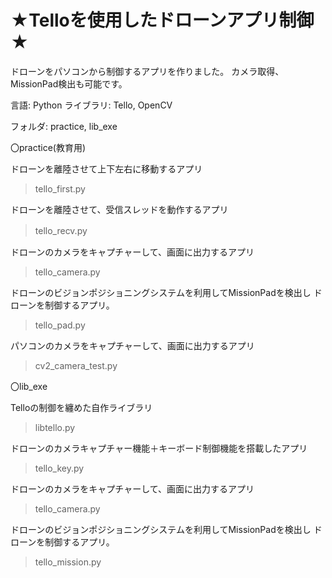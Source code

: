 # ★Telloを使用したドローンアプリ制御★

ドローンをパソコンから制御するアプリを作りました。
カメラ取得、MissionPad検出も可能です。

言語: Python
ライブラリ: Tello, OpenCV

フォルダ: practice, lib_exe

〇practice(教育用)

ドローンを離陸させて上下左右に移動するアプリ
> tello_first.py

ドローンを離陸させて、受信スレッドを動作するアプリ
> tello_recv.py  　

ドローンのカメラをキャプチャーして、画面に出力するアプリ
> tello_camera.py

ドローンのビジョンポジショニングシステムを利用してMissionPadを検出し
ドローンを制御するアプリ。
> tello_pad.py

パソコンのカメラをキャプチャーして、画面に出力するアプリ
> cv2_camera_test.py


〇lib_exe

Telloの制御を纏めた自作ライブラリ
> libtello.py

ドローンのカメラキャプチャー機能＋キーボード制御機能を搭載したアプリ
> tello_key.py

ドローンのカメラをキャプチャーして、画面に出力するアプリ
> tello_camera.py

ドローンのビジョンポジショニングシステムを利用してMissionPadを検出し
ドローンを制御するアプリ。
> tello_mission.py
